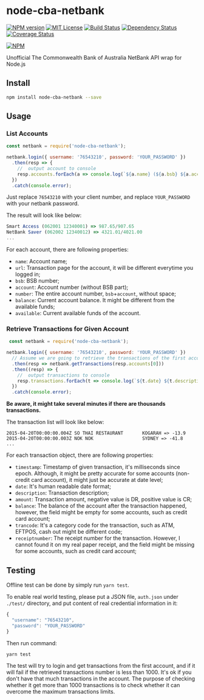 node-cba-netbank
================

[![NPM version][npm-version-image]][npm-url]
[![MIT License][license-image]][license-url]
[![Build Status][travis-image]][travis-url]
[![Dependency Status][dependency-image]][dependency-url]
[![Coverage Status][coverage-image]][coverage-url]

[![NPM][npm-classy-badge-image]][npm-classy-badge-url]

Unofficial The Commonwealth Bank of Australia NetBank API wrap for
Node.js

Install
-------

```bash
npm install node-cba-netbank --save
```

Usage
-----

### List Accounts

```js
const netbank = require('node-cba-netbank');

netbank.login({ username: '76543210', password: 'YOUR_PASSWORD' })
  .then(resp => {
    //  output account to console
    resp.accounts.forEach(a => console.log(`${a.name} (${a.bsb} ${a.account}) => ${a.balance}/${a.available}`));
  })
  .catch(console.error);
```

Just replace `76543210` with your client number, and replace
`YOUR_PASSWORD` with your netbank password.

The result will look like below:

```js
Smart Access (062001 12340001) => 987.65/907.65
NetBank Saver (062002 12340012) => 4321.01/4021.00
...
```

For each account, there are following properties:

 * `name`: Account name;
 * `url`: Transaction page for the account, it will be different everytime you logged in;
 * `bsb`: BSB number;
 * `account`: Account number (without BSB part);
 * `number`: The entire account number, `bsb`+`account`, without space;
 * `balance`: Current account balance. It might be different from the available funds;
 * `available`: Current available funds of the account.

 ### Retrieve Transactions for Given Account

```js
 const netbank = require('node-cba-netbank');

netbank.login({ username: '76543210', password: 'YOUR_PASSWORD' })
  // Assume we are going to retrieve the transactions of the first account
  .then(resp => netbank.getTransactions(resp.accounts[0]))
  .then((resp) => {
    //  output transactions to console
    resp.transactions.forEach(t => console.log(`${t.date} ${t.description} => ${t.amount}`));
  })
  .catch(console.error);
```

 **Be aware, it might take several minutes if there are thousands transactions.**

 The transaction list will look like below:

```
2015-04-20T00:00:00.004Z SO THAI RESTAURANT       KOGARAH => -13.9
2015-04-20T00:00:00.003Z NOK NOK                  SYDNEY => -41.8
...
```

For each transaction object, there are following properties:

* ```timestamp```: Timestamp of given transaction, it's milliseconds since epoch. Although, it might be pretty accurate for some accounts (non-credit card account), it might just be accurate at date level;
* ```date```: It's human readable date format;
* ```description```: Transaction description;
* ```amount```: Transaction amount, negative value is DR, positive value is CR;
* ```balance```: The balance of the account after the transaction happened, however, the field might be empty for some accounts, such as credit card account;
* ```trancode```: It's a category code for the transaction, such as ATM, EFTPOS, cash out might be different code;
* ```receiptnumber```: The receipt number for the transaction. However, I cannot found it on my real paper receipt, and the field might be missing for some accounts, such as credit card account;

Testing
-------

Offline test can be done by simply run `yarn test`.

To enable real world testing, please put a JSON file, `auth.json` under `./test/` directory, and put content of real credential information in it:

```js
{
  "username": "76543210",
  "password": "YOUR_PASSWORD"
}
```

Then run command:

```bash
yarn test
```

The test will try to login and get transactions from the first account, and if it will fail if the retrieved transactions number is less than 1000. It's ok if you don't have that much transactions in the account. The purpose of checking whether it get more than 1000 transactions is to check whether it can overcome the maximum transactions limits.


[license-image]: http://img.shields.io/badge/license-Apache%202.0-blue.svg?style=flat
[license-url]: LICENSE.txt

[npm-url]: https://npmjs.org/package/node-cba-netbank
[npm-version-image]: http://img.shields.io/npm/v/node-cba-netbank.svg?style=flat
[npm-downloads-image]: http://img.shields.io/npm/dm/node-cba-netbank.svg?style=flat
[npm-classy-badge-image]: https://nodei.co/npm/node-cba-netbank.png?downloads=true&downloadRank=true&stars=true
[npm-classy-badge-url]: https://nodei.co/npm/node-cba-netbank/

[travis-url]: http://travis-ci.org/twang2218/node-cba-netbank
[travis-image]: http://img.shields.io/travis/twang2218/node-cba-netbank.svg?style=flat

[dependency-url]: https://gemnasium.com/twang2218/node-cba-netbank
[dependency-image]: http://img.shields.io/gemnasium/twang2218/node-cba-netbank.svg

[coverage-url]: https://coveralls.io/r/twang2218/node-cba-netbank
[coverage-image]: http://img.shields.io/coveralls/twang2218/node-cba-netbank.svg
